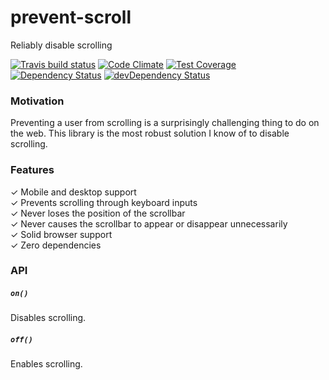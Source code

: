 # prevent-scroll

Reliably disable scrolling

[![Travis build status](http://img.shields.io/travis/jmeas/prevent-scroll.svg?style=flat)](https://travis-ci.org/jmeas/prevent-scroll)
[![Code Climate](https://codeclimate.com/github/jmeas/prevent-scroll/badges/gpa.svg)](https://codeclimate.com/github/jmeas/prevent-scroll)
[![Test Coverage](https://codeclimate.com/github/jmeas/prevent-scroll/badges/coverage.svg)](https://codeclimate.com/github/jmeas/prevent-scroll)
[![Dependency Status](https://david-dm.org/jmeas/prevent-scroll.svg)](https://david-dm.org/jmeas/prevent-scroll)
[![devDependency Status](https://david-dm.org/jmeas/prevent-scroll/dev-status.svg)](https://david-dm.org/jmeas/prevent-scroll#info=devDependencies)

### Motivation

Preventing a user from scrolling is a surprisingly challenging thing to do on
the web. This library is the most robust solution I know of to disable
scrolling.

### Features

✓ Mobile and desktop support  
✓ Prevents scrolling through keyboard inputs  
✓ Never loses the position of the scrollbar  
✓ Never causes the scrollbar to appear or disappear unnecessarily  
✓ Solid browser support  
✓ Zero dependencies

### API

##### `on()`

Disables scrolling.

##### `off()`

Enables scrolling.
